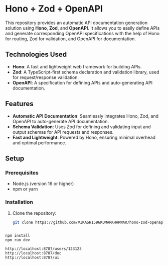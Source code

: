 # Hono + Zod + OpenAPI

This repository provides an automatic API documentation generation solution using **Hono**, **Zod**, and **OpenAPI**. It allows you to easily define APIs and generate corresponding OpenAPI specifications with the help of Hono for routing, Zod for validation, and OpenAPI for documentation.

## Technologies Used

- **Hono**: A fast and lightweight web framework for building APIs.
- **Zod**: A TypeScript-first schema declaration and validation library, used for request/response validation.
- **OpenAPI**: A specification for defining APIs and auto-generating API documentation.

## Features

- **Automatic API Documentation**: Seamlessly integrates Hono, Zod, and OpenAPI to auto-generate API documentation.
- **Schema Validation**: Uses Zod for defining and validating input and output schemas for API requests and responses.
- **Fast and Lightweight**: Powered by Hono, ensuring minimal overhead and optimal performance.

## Setup

### Prerequisites

- Node.js (version 16 or higher)
- npm or yarn

### Installation

1. Clone the repository:

   ```bash
   git clone https://github.com/VIKASH1596KUMARKHARWAR/hono-zod-openapi.git



```
npm install
npm run dev
```
```
http://localhost:8787/users/123123
http://localhost:8787/doc
http://localhost:8787/ui
```
